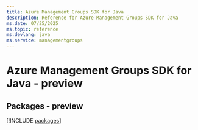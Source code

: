 ```yaml
---
title: Azure Management Groups SDK for Java
description: Reference for Azure Management Groups SDK for Java
ms.date: 07/25/2025
ms.topic: reference
ms.devlang: java
ms.service: managementgroups
---
```

# Azure Management Groups SDK for Java - preview
## Packages - preview
[!INCLUDE [packages](management-groups-index.md)]
